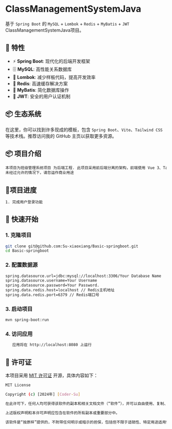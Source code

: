 # ClassManagementSystemJava

基于 `Spring Boot` 的 `MySQL` + `Lombok` + `Redis` + `MyBatis` + `JWT` ClassManagementSystemJava项目。

## 🚀 特性

- ⚡️ **Spring Boot**: 现代化的后端开发框架
- 🗄️ **MySQL**: 高性能关系数据库
- 🧬 **Lombok**: 减少样板代码，提高开发效率
- 🐳 **Redis**: 高速缓存解决方案
- 🥷 **MyBatis**: 简化数据库操作
- 🔐 **JWT**: 安全的用户认证机制

## 📦 生态系统

在这里，你可以找到许多现成的模板，包含 `Spring Boot`、`Vite`、`Tailwind CSS` 等技术栈。推荐访问我的 GitHub 主页以获取更多资源。
## 📦 项目介绍
```bash
本项目为班级管理系统项目 为后端工程. 此项目采用前后端分离的架构，前端使用 Vue 3、Tailwind CSS、Vant 和 Element Plus，后端使用 Spring Boot 和 MyBatis。
未经过允许的情况下，请忽运作商业用途
```
## 🚀项目进度
```bash
1. 完成用户登录功能
```
## 📖 快速开始

### 1. 克隆项目

```bash
git clone git@github.com:Su-xiaoxiang/Basic-springboot.git
cd Basic-springboot
```
### 2. 配置数据源

```bash
spring.datasource.url=jdbc:mysql://localhost:3306/Your Database Name
spring.datasource.username=Your Username
spring.datasource.password=Your Password.
spring.data.redis.host=localhost // Redis主机地址
spring.data.redis.port=6379 // Redis端口号
```

### 3. 启动项目

```bash
mvn spring-boot:run
```
### 4. 访问应用
```bash
   应用将在 http://localhost:8080 上运行
```
## 📄 许可证

本项目采用 [MIT 许可证](https://github.com/Su-xiaoxiang) 开源，具体内容如下：
```bash
MIT License

Copyright (c) [2024年] [Coder-Su]

在此许可下，任何人均可获得该软件的副本和相关文档文件（“软件”），并可以自由使用、复制、修改、合并、发布、分发、再许可和/或出售软件的副本，且在遵循以下条件的情况下：

上述版权声明和本许可声明应包含在软件的所有副本或重要部分中。

该软件是“按原样”提供的，不附带任何明示或暗示的担保，包括但不限于适销性、特定用途适用性和非侵权的担保。无论在任何情况下，作者或版权持有者均不应对因软件或软件的使用或其他交易而导致的任何索赔、损害或其他责任承担责任。
```
